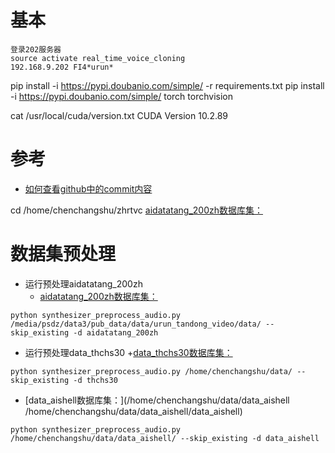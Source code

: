 # 基本
```
登录202服务器
source activate real_time_voice_cloning
192.168.9.202 FI4*urun*
```

pip install -i https://pypi.doubanio.com/simple/ -r requirements.txt
pip install -i https://pypi.doubanio.com/simple/ torch torchvision

cat /usr/local/cuda/version.txt
CUDA Version 10.2.89

# 参考
+ [如何查看github中的commit内容](https://blog.csdn.net/ljl86400/article/details/79359684)


cd /home/chenchangshu/zhrtvc
[aidatatang_200zh数据库集：](/media/psdz/data3/pub_data/data/urun_tandong_video/data/aidatatang_200zh)

# 数据集预处理

+ 运行预处理aidatatang_200zh
  + [aidatatang_200zh数据库集：](/media/psdz/data3/pub_data/data/urun_tandong_video/data/aidatatang_200zh)
  
```
python synthesizer_preprocess_audio.py /media/psdz/data3/pub_data/data/urun_tandong_video/data/ --skip_existing -d aidatatang_200zh
```
+ 运行预处理data_thchs30
+[data_thchs30数据库集：](/home/chenchangshu/data/data_thchs30)
```
python synthesizer_preprocess_audio.py /home/chenchangshu/data/ --skip_existing -d thchs30
```
+ [data_aishell数据库集：](/home/chenchangshu/data/data_aishell /home/chenchangshu/data/data_aishell/data_aishell)
```
python synthesizer_preprocess_audio.py /home/chenchangshu/data/data_aishell/ --skip_existing -d data_aishell
```


